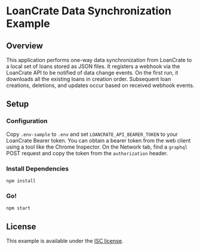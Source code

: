 # LoanCrate Data Synchronization Example

## Overview

This application performs one-way data synchronization from LoanCrate to a local set of loans stored as JSON files.
It registers a webhook via the LoanCrate API to be notified of data change events.
On the first run, it downloads all the existing loans in creation order.
Subsequent loan creations, deletions, and updates occur based on received webhook events.

## Setup

### Configuration

Copy `.env-sample` to `.env` and set `LOANCRATE_API_BEARER_TOKEN` to your LoanCrate Bearer token.
You can obtain a bearer token from the web client using a tool like the Chrome Inspector.
On the Network tab, find a `graphql` POST request and copy the token from the `authorization` header.

### Install Dependencies

```
npm install
```

### Go!

```
npm start
```

## License

This example is available under the [ISC license](LICENSE).
